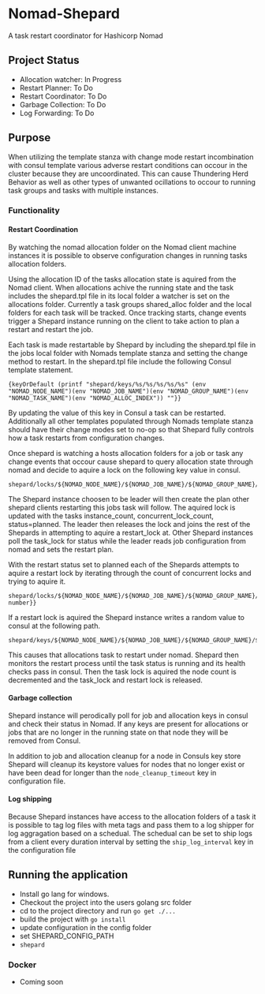 # Nomad-Shepard
A task restart coordinator for Hashicorp Nomad

## Project Status
 - Allocation watcher: In Progress
 - Restart Planner: To Do
 - Restart Coordinator: To Do
 - Garbage Collection: To Do
 - Log Forwarding: To Do

## Purpose 
When utilizing the template stanza with change mode restart incombination with consul template various adverse restart conditions can occour in the cluster because they are uncoordinated. This can cause Thundering Herd Behavior as well as other types of unwanted ocillations to occour to running task groups and tasks with multiple instances.

### Functionality
#### Restart Coordination
By watching the nomad allocation folder on the Nomad client machine instances it is possible to observe configuration changes in running tasks allocation folders. 

Using the allocation ID of the tasks allocation state is aquired from the Nomad client. When allocations achive the running state and the task includes the shepard.tpl file in its local folder a watcher is set on the allocations folder. Currently a task groups shared_alloc folder and the local folders for each task will be tracked. Once tracking starts, change events trigger a Shepard instance running on the client to take action to plan a restart and restart the job. 

Each task is made restartable by Shepard by including the shepard.tpl file in the jobs local folder with Nomads template stanza and setting the change method to restart. In the shepard.tpl file include the following Consul template statement.
```
{keyOrDefault (printf "shepard/keys/%s/%s/%s/%s/%s" (env "NOMAD_NODE_NAME")(env "NOMAD_JOB_NAME")(env "NOMAD_GROUP_NAME")(env "NOMAD_TASK_NAME")(env "NOMAD_ALLOC_INDEX")) ""}}
```
By updating the value of this key in Consul a task can be restarted. Additionally all other templates populated through Nomads template stanza should have their change modes set to no-op so that Shepard fully controls how a task restarts from configuration changes.

Once shepard is watching a hosts allocation folders for a job or task any change events that occour cause shepard to query allocation state through nomad and decide to aquire a lock on the following key value in consul. 
```
shepard/locks/${NOMAD_NODE_NAME}/${NOMAD_JOB_NAME}/${NOMAD_GROUP_NAME}/${NOMAD_TASK_NAME}/task_lock
```
The Shepard instance choosen to be leader will then create the plan other shepard clients restarting this jobs task will follow.
The aquired lock is updated with the tasks instance_count, concurrent_lock_count, status=planned. The leader then releases the lock and joins the rest of the Shepards in attempting to aquire a restart_lock at. Other Shepard instances poll the task_lock for status while the leader reads job configuration from nomad and sets the restart plan.



With the restart status set to planned each of the Shepards attempts to aquire a restart lock by iterating through the count of concurrent locks and trying to aquire it.
```
shepard/locks/${NOMAD_NODE_NAME}/${NOMAD_JOB_NAME}/${NOMAD_GROUP_NAME}/${NOMAD_TASK_NAME}/restart_lock/{{lock number}}
```

If a restart lock is aquired the Shepard instance writes a random value to consul at the following path.
```
shepard/keys/${NOMAD_NODE_NAME}/${NOMAD_JOB_NAME}/${NOMAD_GROUP_NAME}/${NOMAD_TASK_NAME}/${NOMAD_ALLOC_INDEX}"
```
This causes that allocations task to restart under nomad. Shepard then monitors the restart process until the task status is running and its health checks pass in consul. Then the task lock is aquired the node count is decremented and the task_lock and restart lock is released.

#### Garbage collection
Shepard instance will perodically poll for job and allocation keys in consul and check their status in Nomad. If any keys are present for allocations or jobs that are no longer in the running state on that node they will be removed from Consul.

In addition to job and allocation cleanup for a node in Consuls key store Shepard will cleanup its keystore values for nodes that no longer exist or have been dead for longer than the ```node_cleanup_timeout``` key in configuration file. 

#### Log shipping
Because Shepard instances have access to the allocation folders of a task it is possible to tag log files with meta tags and pass them to a log shipper for log aggragation based on a schedual. The schedual can be set to ship logs from a client every duration interval by setting the ```ship_log_interval``` key in the configuration file 


## Running the application

- Install go lang for windows.
- Checkout the project into the users golang src folder
- cd to the project directory and run ```go get ./...```
- build the project with ```go install```
- update configuration in the config folder
- set SHEPARD_CONFIG_PATH
- ```shepard```

### Docker
- Coming soon









